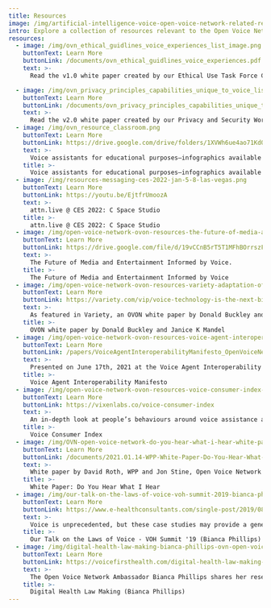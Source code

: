 ```yaml
---
title: Resources
image: /img/artificial-intelligence-voice-open-voice-network-related-resources_optimized.jpg
intro: Explore a collection of resources relevant to the Open Voice Network's mission and work.
resources:
  - image: /img/ovn_ethical_guidlines_voice_experiences_list_image.png
    buttonText: Learn More
    buttonLink: /documents/ovn_ethical_guidlines_voice_experiences.pdf
    text: >-
      Read the v1.0 white paper created by our Ethical Use Task Force Community.

  - image: /img/ovn_privacy_principles_capabilities_unique_to_voice_list_image.png
    buttonText: Learn More
    buttonLink: /documents/ovn_privacy_principles_capabilities_unique_to_voice.pdf
    text: >-
      Read the v2.0 white paper created by our Privacy and Security Work Group
  - image: /img/ovn_resource_classroom.png
    buttonText: Learn More
    buttonLink: https://drive.google.com/drive/folders/1XVWh6ue4ao71KdQneTaH4omC7MRUle06?usp=sharing
    text: >-
      Voice assistants for educational purposes—infographics available for download.
    title: >-
      Voice assistants for educational purposes—infographics available for download.
  - image: /img/resources-messaging-ces-2022-jan-5-8-las-vegas.png
    buttonText: Learn More
    buttonLink: https://youtu.be/EjtfrUmoozA
    text: >-
      attn.live @ CES 2022: C Space Studio
    title: >-
      attn.live @ CES 2022: C Space Studio
  - image: /img/open-voice-network-ovon-resources-the-future-of-media-and-entertainment-informed-by-voice-by-donald-buckley-and-janice-k-mandel.png
    buttonText: Learn More
    buttonLink: https://drive.google.com/file/d/19vCCnB5rT5T1MFhBOrrszFhjrqJDhbZ6/view?usp=sharing
    text: >-
      The Future of Media and Entertainment Informed by Voice.
    title: >-
      The Future of Media and Entertainment Informed by Voice
  - image: /img/open-voice-network-ovon-resources-variety-adaptation-of-ovon-media-and-entertainment-white-paper.png
    buttonText: Learn More
    buttonLink: https://variety.com/vip/voice-technology-is-the-next-big-thing-in-media-and-entertainment-1235031704/
    text: >-
      As featured in Variety, an OVON white paper by Donald Buckley and Janice K Mandel.
    title: >-
      OVON white paper by Donald Buckley and Janice K Mandel
  - image: /img/open-voice-network-ovon-resources-voice-agent-interoperability-manifesto-voice-for-everyone.png
    buttonText: Learn More
    buttonLink: /papers/VoiceAgentInteroperabilityManifesto_OpenVoiceNetwork.pdf
    text: >-
      Presented on June 17th, 2021 at the Voice Agent Interoperability Workshop of the Open Voice Network.
    title: >-
      Voice Agent Interoperability Manifesto
  - image: /img/open-voice-network-ovon-resources-voice-consumer-index-2021-vixen-labs-research.png
    buttonText: Learn More
    buttonLink: https://vixenlabs.co/voice-consumer-index
    text: >-
      An in-depth look at people’s behaviours around voice assistance across the US, UK and Germany.
    title: >-
      Voice Consumer Index
  - image: /img/OVN-open-voice-network-do-you-hear-what-i-hear-white-paper.png
    buttonText: Learn More
    buttonLink: /documents/2021.01.14-WPP-White-Paper-Do-You-Hear-What-I-Hear.pdf
    text: >-
      White paper by David Roth, WPP and Jon Stine, Open Voice Network
    title: >-
      White Paper: Do You Hear What I Hear
  - image: /img/our-talk-on-the-laws-of-voice-voh-summit-2019-bianca-phillips-ovn-open-voice-network.png
    buttonText: Learn More
    buttonLink: https://www.e-healthconsultants.com/single-post/2019/08/25/our-talk-on-the-laws-of-voice-at-the-voh-summit-a-recap
    text: >-
      Voice is unprecedented, but these case studies may provide a general guideline to law making. 
    title: >-
      Our Talk on the Laws of Voice - VOH Summit '19 (Bianca Phillips)
  - image: /img/digital-health-law-making-bianca-phillips-ovn-open-voice-network.png
    buttonText: Learn More
    buttonLink: https://voicefirsthealth.com/digital-health-law-making-with-bianca-phillips-2/
    text: >-
      The Open Voice Network Ambassador Bianca Phillips shares her research on the Voice First Health Podcast. 
    title: >-
      Digital Health Law Making (Bianca Phillips)
---
```

